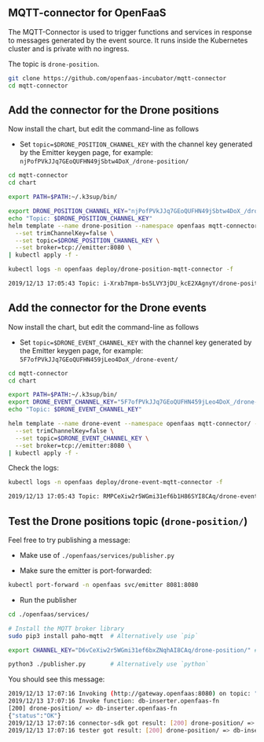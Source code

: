 ## MQTT-connector for OpenFaaS

The MQTT-Connector is used to trigger functions and services in response to messages generated by the event source. It runs inside the Kubernetes cluster and is private with no ingress.

The topic is `drone-position`.

```sh
git clone https://github.com/openfaas-incubator/mqtt-connector
cd mqtt-connector
```

## Add the connector for the Drone positions

Now install the chart, but edit the command-line as follows

* Set `topic=$DRONE_POSITION_CHANNEL_KEY` with the channel key generated by the Emitter keygen page, for example: `njPofPVkJJq7GEoQUFHN49jSbtw4DoX_/drone-position/`

```sh
cd mqtt-connector
cd chart

export PATH=$PATH:~/.k3sup/bin/

export DRONE_POSITION_CHANNEL_KEY="njPofPVkJJq7GEoQUFHN49jSbtw4DoX_/drone-position/" # Set with the value you got from installing the Emitter
echo "Topic: $DRONE_POSITION_CHANNEL_KEY"
helm template --name drone-position --namespace openfaas mqtt-connector/ --values mqtt-connector/values.yaml  \
  --set trimChannelKey=false \
  --set topic=$DRONE_POSITION_CHANNEL_KEY \
  --set broker=tcp://emitter:8080 \
| kubectl apply -f -
```

```sh
kubectl logs -n openfaas deploy/drone-position-mqtt-connector -f

2019/12/13 17:05:43 Topic: i-Xrxb7mpm-bs5LVY3jDU_kcE2XAgnyY/drone-position/     Broker: tcp://emitter:8080
```

## Add the connector for the Drone events

Now install the chart, but edit the command-line as follows

* Set `topic=$DRONE_EVENT_CHANNEL_KEY` with the channel key generated by the Emitter keygen page, for example: `5F7ofPVkJJq7GEoQUFHN459jLeo4DoX_/drone-event/`

```sh
cd mqtt-connector
cd chart

export PATH=$PATH:~/.k3sup/bin/
export DRONE_EVENT_CHANNEL_KEY="5F7ofPVkJJq7GEoQUFHN459jLeo4DoX_/drone-event/" # Set with the value you got from installing the Emitter
echo "Topic: $DRONE_EVENT_CHANNEL_KEY"

helm template --name drone-event --namespace openfaas mqtt-connector/ --values mqtt-connector/values.yaml  \
  --set trimChannelKey=false \
  --set topic=$DRONE_EVENT_CHANNEL_KEY \
  --set broker=tcp://emitter:8080 \
| kubectl apply -f -
```

Check the logs:

```sh
kubectl logs -n openfaas deploy/drone-event-mqtt-connector -f

2019/12/13 17:05:43 Topic: RMPCeXiw2r5WGmi31ef6b1H86SYI8CAq/drone-event/     Broker: tcp://emitter:8080
```

## Test the Drone positions topic (`drone-position/`)

Feel free to try publishing a message:

* Make use of `./openfaas/services/publisher.py`

* Make sure the emitter is port-forwarded:

```sh
kubectl port-forward -n openfaas svc/emitter 8081:8080
```

* Run the publisher

```sh
cd ./openfaas/services/

# Install the MQTT broker library
sudo pip3 install paho-mqtt  # Alternatively use `pip`

export CHANNEL_KEY="D6vCeXiw2r5WGmi31ef6bxZNqhAI8CAq/drone-position/" # as per values.yaml

python3 ./publisher.py       # Alternatively use `python`
```

You should see this message:

```sh
2019/12/13 17:07:16 Invoking (http://gateway.openfaas:8080) on topic: "drone-position/", value: "{\"name\": \"Carpark-watch\", \"tempCelsius\": 3.5, \"location\": {\"lat\": 52.5740072, \"lon\": -0.2399354}, \"batteryPercent\": 80}"
2019/12/13 17:07:16 Invoke function: db-inserter.openfaas-fn
[200] drone-position/ => db-inserter.openfaas-fn
{"status":"OK"}
2019/12/13 17:07:16 connector-sdk got result: [200] drone-position/ => db-inserter.openfaas-fn (15) bytes
2019/12/13 17:07:16 tester got result: [200] drone-position/ => db-inserter.openfaas-fn (15) bytes
```
